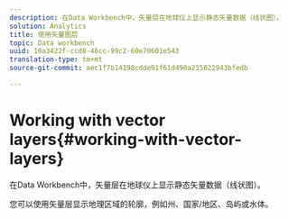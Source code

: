 ```yaml
---
description: 在Data Workbench中，矢量层在地球仪上显示静态矢量数据（线状图）。
solution: Analytics
title: 使用矢量图层
topic: Data workbench
uuid: 10a3422f-ccd8-46cc-99c2-60e70601e543
translation-type: tm+mt
source-git-commit: aec1f7b14198cdde91f61d490a235022943bfedb

---
```



# Working with vector layers{#working-with-vector-layers}

在Data Workbench中，矢量层在地球仪上显示静态矢量数据（线状图）。

您可以使用矢量层显示地理区域的轮廓，例如州、国家/地区、岛屿或水体。

